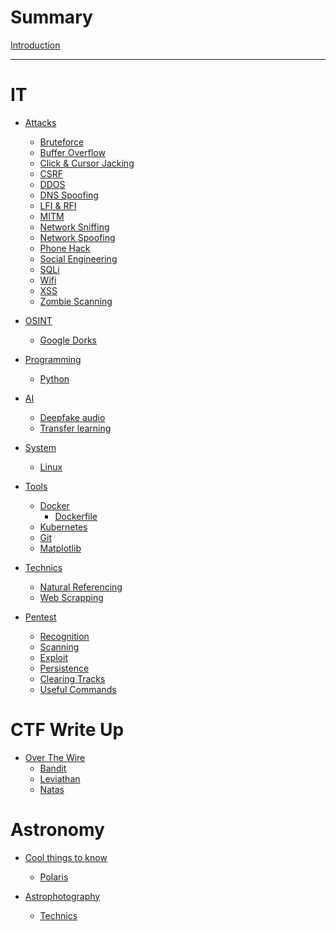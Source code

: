 # Summary

[Introduction](index.md)

---
# IT

- [Attacks]()
  - [Bruteforce](it/attacks/bruteforce/index.md)
  - [Buffer Overflow](it/attacks/buffer-overflow/index.md)
  - [Click & Cursor Jacking](it/attacks/click-and-cursor-jacking/index.md)
  - [CSRF](it/attacks/csrf/index.md)
  - [DDOS](it/attacks/ddos/index.md)
  - [DNS Spoofing](it/attacks/dns-spoofing/index.md)
  - [LFI & RFI](it/attacks/lfi-rfi/index.md)
  - [MITM](it/attacks/mitm/index.md)
  - [Network Sniffing](it/attacks/network-sniffing/index.md)
  - [Network Spoofing](it/attacks/network-spoofing/index.md)
  - [Phone Hack](it/attacks/phone-hack/index.md)
  - [Social Engineering](it/attacks/social-engineering/index.md)
  - [SQLi](it/attacks/sqli/index.md)
  - [Wifi](it/attacks/wifi/index.md)
  - [XSS](it/attacks/xss/index.md)
  - [Zombie Scanning](it/attacks/zombie-scanning/index.md)

- [OSINT](it/OSINT/index.md)
  - [Google Dorks](it/OSINT/google-dorks/index.md)


- [Programming]()
  - [Python](it/programming/python/index.md)

- [AI]()
  - [Deepfake audio](it/AI/deepfake-audio/index.md)
  - [Transfer learning](it/AI/transfer-learning/index.md)


- [System]()
  - [Linux](it/system/linux/index.md)

- [Tools](it/tools/index.md)
  - [Docker](it/tools/docker/index.md)
    - [Dockerfile](it/tools/docker/dockerfile/index.md)
  - [Kubernetes](it/tools/kubernetes/index.md)
  - [Git](it/tools/git/index.md)
  - [Matplotlib](it/tools/matplotlib/index.md)


- [Technics]()
  - [Natural Referencing](it/technics/natural-referencing/index.md)
  - [Web Scrapping](it/technics/web-scrapping/index.md)


- [Pentest]()
  - [Recognition](it/pentest/recognition/index.md)
  - [Scanning](it/pentest/scanning/index.md)
  - [Exploit](it/pentest/exploit/index.md)
  - [Persistence](it/pentest/persistence/index.md)
  - [Clearing Tracks](it/pentest/clearing-tracks/index.md)
  - [Useful Commands](it/pentest/useful-commands/index.md)

# CTF Write Up

- [Over The Wire]()
  - [Bandit](ctf-write-up/over-the-wire/bandit/index.md)
  - [Leviathan](ctf-write-up/over-the-wire/leviathan/index.md)
  - [Natas](ctf-write-up/over-the-wire/natas/index.md)

# Astronomy

- [Cool things to know]()
  - [Polaris](astronomy/cool-things-to-know/polaris/index.md)

- [Astrophotography]()
  - [Technics](astronomy/astrophotography/technics/index.md)